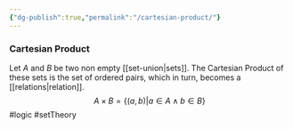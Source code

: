 ```yaml
---
{"dg-publish":true,"permalink":"/cartesian-product/"}
---
```


### Cartesian Product
Let $A$ and $B$ be two non empty [[set-union|sets]]. The Cartesian Product of these sets is the set of ordered pairs, which in turn, becomes a [[relations|relation]].
$$
A \times B=\{ (a,b)|a \in A \land b \in B \}
$$
#logic #setTheory
